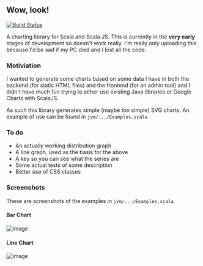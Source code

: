 ## Wow, look!

[![Build Status](https://travis-ci.org/tomverran/wowlook.svg?branch=master)](https://travis-ci.org/tomverran/wowlook)

A charting library for Scala and Scala JS.
This is currently in the **very early** stages of development so doesn't work really.
I'm really only uploading this because I'd be sad if my PC died and I lost all the code.

### Motiviation

I wanted to generate some charts based on some data I have in both the backend
(for static HTML files) and the frontend (for an admin tool) and I didn't have much fun
trying to either use existing Java libraries or Google Charts with ScalaJS.

As such this library generates simple (maybe _too_ simple) SVG charts.
An example of use can be found in `jvm/.../Examples.scala`

### To do

- An actually working distribution graph
- A line graph, used as the basis for the above
- A key so you can see what the series are
- Some actual tests of some description
- Better use of CSS classes

### Screenshots

These are screenshots of the examples in `jvm/.../Examples.scala`

#### Bar Chart

![image](https://user-images.githubusercontent.com/1388226/50562353-28b0fd80-0d0b-11e9-837f-67005add8923.png)

#### Line Chart

![image](https://user-images.githubusercontent.com/1388226/50562357-349cbf80-0d0b-11e9-9334-cec9981a4c2f.png)

